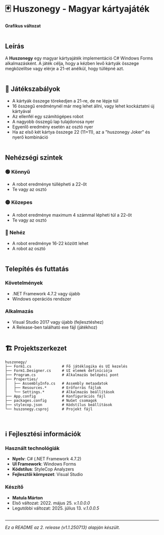 # 🃏 Huszonegy - Magyar kártyajáték
**Grafikus változat**
<br><br>

## Leírás
A **Huszonegy** egy magyar kártyajáték implementáció C# Windows Forms alkalmazásként. A játék célja, hogy a kézben levő kártyák összege megközelítse vagy elérje a 21-et anélkül, hogy túllépné azt.
<br><br>

## 🎲 Játékszabályok
- A kártyák összege törekedjen a 21-re, de ne lépje túl
- 16 összegű eredménynél már meg lehet állni, vagy lehet kockáztatni új kártyával
- Az ellenfél egy számítógépes robot
- A nagyobb összegű lap tulajdonosa nyer
- Egyenlő eredmény esetén az osztó nyer
- Ha az első két kártya összege 22 (11+11), az a "huszonegy Joker" és nyerő kombináció
<br><br>

## Nehézségi szintek

### 🟢 Könnyű
- A robot eredménye túllépheti a 22-őt
- Te vagy az osztó

### 🟡 Közepes  
- A robot eredménye maximum 4 számmal lépheti túl a 22-őt
- Te vagy az osztó

### 🔴 Nehéz
- A robot eredménye 16-22 között lehet
- A robot az osztó
<br><br>

## Telepítés és futtatás

### Követelmények
- .NET Framework 4.7.2 vagy újabb
- Windows operációs rendszer

### Alkalmazás
- Visual Studio 2017 vagy újabb (fejlesztéshez)
- A Release-ben található exe fájl (játékhoz)
<br><br>

## 🏗️ Projektszerkezet

```
huszonegy/
├── Form1.cs              # Fő játéklogika és UI kezelés
├── Form1.Designer.cs     # UI elemek definíciója
├── Program.cs            # Alkalmazás belépési pont
├── Properties/
│   ├── AssemblyInfo.cs   # Assembly metaadatok
│   ├── Resources.*       # Erőforrás fájlok
│   └── Settings.*        # Alkalmazás beállítások
├── App.config            # Konfigurációs fájl
├── packages.config       # NuGet csomagok
├── stylecop.json         # Kódstílus beállítások
└── huszonegy.csproj      # Projekt fájl
```
<br>

## ℹ️ Fejlesztési információk

### Használt technológiák
- **Nyelv**: C# (.NET Framework 4.7.2)
- **UI Framework**: Windows Forms
- **Kódstílus**: StyleCop Analyzers
- **Fejlesztői környezet**: Visual Studio

### Készítő

- **Matula Márton**  
- Első változat: 2022. május 25. *v.1.0.0.0*
- Legutóbbi változat: 2025. július 13. *v.1.0.0.5*
<br><br>

---
*Ez a README az 2. release (v1.1.250713) alapján készült.*
